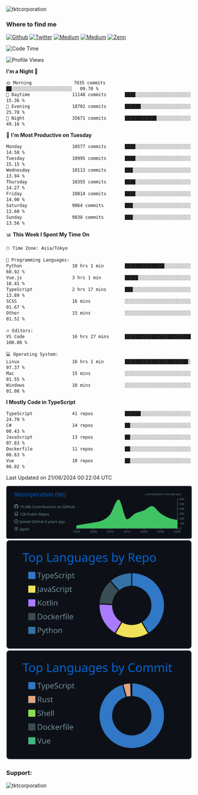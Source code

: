 <p align="left"> <img src="https://komarev.com/ghpvc/?username=tktcorporation&label=Profile%20views&color=0e75b6&style=flat" alt="tktcorporation" /> </p>

<h3>Where to find me</h3>
<p>
<a href="https://github.com/tktcorporation" target="_blank"><img alt="Github" src="https://img.shields.io/badge/GitHub-%2312100E.svg?&style=for-the-badge&logo=Github&logoColor=white" /></a>
<a href="https://twitter.com/tktcorporation" target="_blank"><img alt="Twitter" src="https://img.shields.io/badge/twitter-%231DA1F2.svg?&style=for-the-badge&logo=twitter&logoColor=white" /></a>
<a href="https://www.linkedin.com/in/tktcorporation" target="_blank"><img alt="Medium" src="https://img.shields.io/badge/linkdin-0a66c2.svg?&style=for-the-badge&logo=linkedin&logoColor=white" /></a>
<a href="https://qiita.com/tktcorporation" target="_blank"><img alt="Medium" src="https://img.shields.io/badge/qiita-55C500.svg?&style=for-the-badge&logo=qiita&logoColor=white" /></a>
<a href="https://zenn.dev/tktcorporation" target="_blank"><img alt="Zenn" src="https://img.shields.io/badge/Zenn-3EA8FF.svg?&style=for-the-badge&logo=Zenn&logoColor=white" /></a>
</p>
  
<!--START_SECTION:waka-->
![Code Time](http://img.shields.io/badge/Code%20Time-1%2C584%20hrs%2026%20mins-blue)

![Profile Views](http://img.shields.io/badge/Profile%20Views-0-blue)

**I'm a Night 🦉** 

```text
🌞 Morning                7035 commits        ██░░░░░░░░░░░░░░░░░░░░░░░   09.70 % 
🌆 Daytime                11148 commits       ████░░░░░░░░░░░░░░░░░░░░░   15.36 % 
🌃 Evening                18702 commits       ██████░░░░░░░░░░░░░░░░░░░   25.78 % 
🌙 Night                  35671 commits       ████████████░░░░░░░░░░░░░   49.16 % 
```
📅 **I'm Most Productive on Tuesday** 

```text
Monday                   10577 commits       ████░░░░░░░░░░░░░░░░░░░░░   14.58 % 
Tuesday                  10995 commits       ████░░░░░░░░░░░░░░░░░░░░░   15.15 % 
Wednesday                10113 commits       ███░░░░░░░░░░░░░░░░░░░░░░   13.94 % 
Thursday                 10355 commits       ████░░░░░░░░░░░░░░░░░░░░░   14.27 % 
Friday                   10814 commits       ████░░░░░░░░░░░░░░░░░░░░░   14.90 % 
Saturday                 9864 commits        ███░░░░░░░░░░░░░░░░░░░░░░   13.60 % 
Sunday                   9838 commits        ███░░░░░░░░░░░░░░░░░░░░░░   13.56 % 
```


📊 **This Week I Spent My Time On** 

```text
🕑︎ Time Zone: Asia/Tokyo

💬 Programming Languages: 
Python                   10 hrs 1 min        ███████████████░░░░░░░░░░   60.92 % 
Vue.js                   3 hrs 1 min         █████░░░░░░░░░░░░░░░░░░░░   18.41 % 
TypeScript               2 hrs 17 mins       ███░░░░░░░░░░░░░░░░░░░░░░   13.89 % 
SCSS                     16 mins             ░░░░░░░░░░░░░░░░░░░░░░░░░   01.67 % 
Other                    15 mins             ░░░░░░░░░░░░░░░░░░░░░░░░░   01.52 % 

🔥 Editors: 
VS Code                  16 hrs 27 mins      █████████████████████████   100.00 % 

💻 Operating System: 
Linux                    16 hrs 1 min        ████████████████████████░   97.37 % 
Mac                      15 mins             ░░░░░░░░░░░░░░░░░░░░░░░░░   01.55 % 
Windows                  10 mins             ░░░░░░░░░░░░░░░░░░░░░░░░░   01.08 % 
```

**I Mostly Code in TypeScript** 

```text
TypeScript               41 repos            ██████░░░░░░░░░░░░░░░░░░░   24.70 % 
C#                       14 repos            ██░░░░░░░░░░░░░░░░░░░░░░░   08.43 % 
JavaScript               13 repos            ██░░░░░░░░░░░░░░░░░░░░░░░   07.83 % 
Dockerfile               11 repos            ██░░░░░░░░░░░░░░░░░░░░░░░   06.63 % 
Vue                      10 repos            ██░░░░░░░░░░░░░░░░░░░░░░░   06.02 % 
```




 Last Updated on 21/06/2024 00:22:04 UTC
<!--END_SECTION:waka-->

[![](https://raw.githubusercontent.com/tktcorporation/tktcorporation/master/profile-summary-card-output/github_dark/0-profile-details.svg)](https://github.com/vn7n24fzkq/github-profile-summary-cards)
[![](https://raw.githubusercontent.com/tktcorporation/tktcorporation/master/profile-summary-card-output/github_dark/1-repos-per-language.svg)](https://github.com/vn7n24fzkq/github-profile-summary-cards) [![](https://raw.githubusercontent.com/tktcorporation/tktcorporation/master/profile-summary-card-output/github_dark/2-most-commit-language.svg)](https://github.com/vn7n24fzkq/github-profile-summary-cards)

<h3 align="left">Support:</h3>
<p><a href="https://www.buymeacoffee.com/tktcorporation"> <img align="left" src="https://cdn.buymeacoffee.com/buttons/v2/default-yellow.png" height="50" width="210" alt="tktcorporation" /></a></p><br><br>
